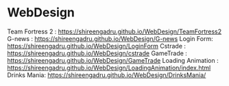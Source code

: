 # WebDesign

Team Fortress 2 : https://shireengadru.github.io/WebDesign/TeamFortress2
G-news : https://shireengadru.github.io/WebDesign/G-news
Login Form: https://shireengadru.github.io/WebDesign/LoginForm
Cstrade : https://shireengadru.github.io/WebDesign/cstrade
GameTrade : https://shireengadru.github.io/WebDesign/GameTrade
Loading Animation : https://shireengadru.github.io/WebDesign/LoadingAnimation/index.html
Drinks Mania: https://shireengadru.github.io/WebDesign/DrinksMania/

